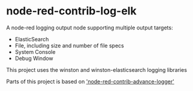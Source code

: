 # node-red-contrib-log-elk

A node-red logging output node supporting multiple output targets:
  - ElasticSearch
  - File, including size and number of file specs
  - System Console
  - Debug Window
  
This project uses the winston and winston-elasticsearch logging libraries



Parts of this project is based on ['node-red-contrib-advance-logger'](https://github.com/jayathuam/node-red-contrib-advance-logger)
